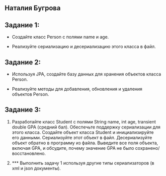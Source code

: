 **Наталия Бугрова**
-
Задание 1:
-
- Создайте класс Person с полями name и age.

- Реализуйте сериализацию и десериализацию этого класса в файл.

Задание 2:
-
- Используя JPA, создайте базу данных для хранения объектов класса Person.

- Реализуйте методы для добавления, обновления и удаления объектов Person.

Задание 3:
-
1. Разработайте класс Student с полями String name, int age, transient double GPA (средний бал).
Обеспечьте поддержку сериализации для этого класса.
Создайте объект класса Student и инициализируйте его данными.
Сериализуйте этот объект в файл.
Десериализуйте объект обратно в программу из файла.
Выведите все поля объекта, включая GPA, и обсудите,
почему значение GPA не было сохранено/восстановлено.

2. *** Выполнить задачу 1 используя другие типы сериализаторов (в xml и json документы).
